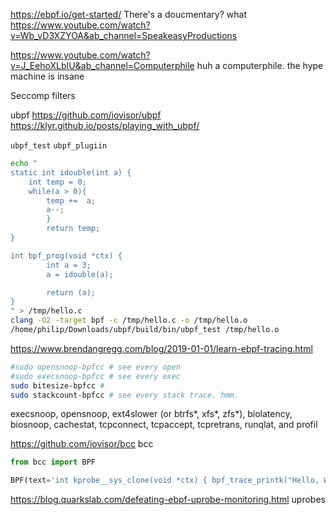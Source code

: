 
<https://ebpf.io/get-started/>
There's a doucmentary? what <https://www.youtube.com/watch?v=Wb_vD3XZYOA&ab_channel=SpeakeasyProductions>

<https://www.youtube.com/watch?v=J_EehoXLbIU&ab_channel=Computerphile> huh a computerphile. the hype machine is insane

Seccomp filters

ubpf
<https://github.com/iovisor/ubpf>
<https://klyr.github.io/posts/playing_with_ubpf/>

`ubpf_test` `ubpf_plugiin`

```bash
echo "
static int idouble(int a) {
    int temp = 0;
    while(a > 0){
        temp +=  a;
        a--;
        }
        return temp;
}

int bpf_prog(void *ctx) {
        int a = 3;
        a = idouble(a);

        return (a);
}
" > /tmp/hello.c
clang -O2 -target bpf -c /tmp/hello.c -o /tmp/hello.o
/home/philip/Downloads/ubpf/build/bin/ubpf_test /tmp/hello.o
```

<https://www.brendangregg.com/blog/2019-01-01/learn-ebpf-tracing.html>

```bash
#sudo opensnoop-bpfcc # see every open
#sudo execsnoop-bpfcc # see every exec
sudo bitesize-bpfcc #
sudo stackcount-bpfcc # see every stack trace. hmm.
```

execsnoop, opensnoop, ext4slower (or btrfs*, xfs*, zfs*), biolatency, biosnoop, cachestat, tcpconnect, tcpaccept, tcpretrans, runqlat, and profil

<https://github.com/iovisor/bcc>
bcc

```python
from bcc import BPF

BPF(text='int kprobe__sys_clone(void *ctx) { bpf_trace_printk("Hello, World!\\n"); return 0; }').trace_print()
```

<https://blog.quarkslab.com/defeating-ebpf-uprobe-monitoring.html> uprobes
